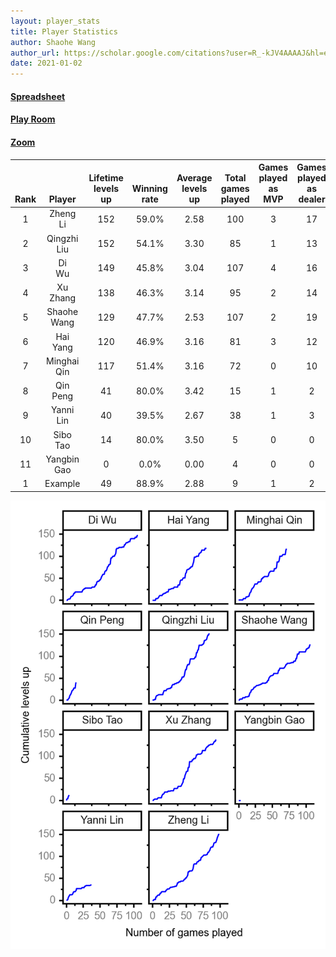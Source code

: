 ```yaml
---
layout: player_stats
title: Player Statistics
author: Shaohe Wang
author_url: https://scholar.google.com/citations?user=R_-kJV4AAAAJ&hl=en
date: 2021-01-02
---
```


#### [Spreadsheet](https://docs.google.com/spreadsheets/d/1So3PBr9gV3I0LzApZOgJlQew2QjM1wAiWhR50rAnHRg/edit#gid=2137801449)
#### [Play Room](https://playingcards.io/a3775q)
#### [Zoom](https://ucsf.zoom.us/j/91360570376?pwd=SmN6aFNPY3UzdEp3M0tmQ1ViUkdQUT09)

<div class="table-wrapper" markdown="block">

| <br><br><br>Rank | <br><br><br>Player | <br> Lifetime <br> levels <br> up | <br><br> Winning <br> rate | <br> Average <br> levels <br> up | <br> Total <br> games <br> played | Games <br> played <br> as <br> MVP | Games <br> played <br> as <br> dealer | N_games <br> short <br> staffed <br> as dealer | Winning <br> rate <br> as <br> dealer |
|:---:|:---:|:---:|:---:|:---:|:---:|:---:|:---:|:---:|:---:|
| 1 | Zheng <br> Li | 152 | 59.0% | 2.58 | 100 | 3 | 17 | 0 | 64.7% |
| 2 | Qingzhi <br> Liu | 152 | 54.1% | 3.30 | 85 | 1 | 13 | 3 | 53.8% |
| 3 | Di <br> Wu | 149 | 45.8% | 3.04 | 107 | 4 | 16 | 0 | 43.8% |
| 4 | Xu <br> Zhang | 138 | 46.3% | 3.14 | 95 | 2 | 14 | 0 | 35.7% |
| 5 | Shaohe <br> Wang | 129 | 47.7% | 2.53 | 107 | 2 | 19 | 1 | 42.1% |
| 6 | Hai <br> Yang | 120 | 46.9% | 3.16 | 81 | 3 | 12 | 1 | 41.7% |
| 7 | Minghai <br> Qin | 117 | 51.4% | 3.16 | 72 | 0 | 10 | 1 | 70.0% |
| 8 | Qin <br> Peng | 41 | 80.0% | 3.42 | 15 | 1 | 2 | 0 | 100.0% |
| 9 | Yanni <br> Lin | 40 | 39.5% | 2.67 | 38 | 1 | 3 | 1 | 66.7% |
| 10 | Sibo <br> Tao | 14 | 80.0% | 3.50 | 5 | 0 | 0 | 0 | 0.0% |
| 11 | Yangbin <br> Gao | 0 | 0.0% | 0.00 | 4 | 0 | 0 | 0 | 0.0% |
| 1 | Example | 49 | 88.9% | 2.88 | 9 | 1 | 2 | 0 | 100.0% |

</div>

<img src="/assets/images/player_history_plot.png" alt="Plot of player level history" />
